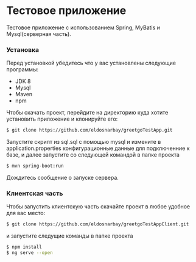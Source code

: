 # Тестовое приложение

Тестовое приложение с использованием Spring, MyBatis и Mysql(серверная часть).


### Установка
Перед установкой убедитесь что у вас установлены следующие программы:
- JDK 8
- Mysql
- Maven
- npm

Чтобы скачать проект, перейдите на директорию куда хотите установить приложение и клонируйте его:

```sh
$ git clone https://github.com/eldosnarbay/greetgoTestApp.git
```


Запустите скрипт из sql.sql с помощью mysql и измените в application.properties конфигурационные данные для подключенние к базе, и далее запустите со следующей командой в папке проекта

```sh
$ mvn spring-boot:run
```

Дождитесь сообщение о запуске сервера.

### Клиентская часть
Чтобы запустить клиентскую часть скачайте проект в любое удобное для вас место:
```sh
$ git clone https://github.com/eldosnarbay/greetgoTestAppClient.git
```

и запустите следущие команды в папке проекта

```sh
$ npm install
$ ng serve --open
```
